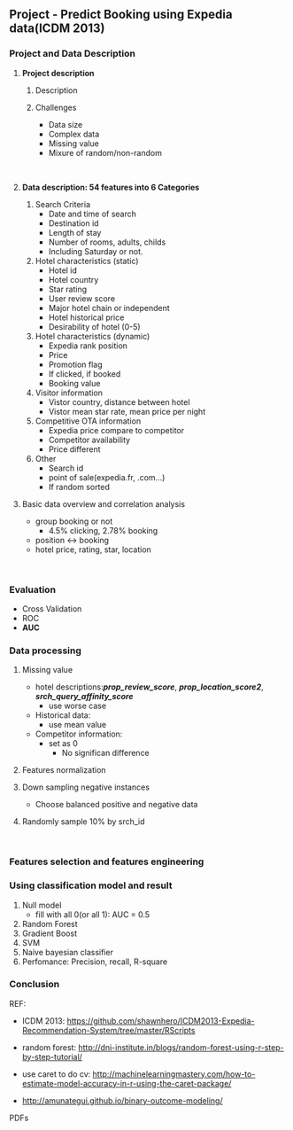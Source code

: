 ## Project - Predict Booking using Expedia data(ICDM 2013)

### Project and Data Description

1. **Project description**

   1. Description

   2. Challenges
      * Data size
      * Complex data
      * Missing value
      * Mixure of random/non-random

   ​

2. **Data description: 54 features into 6 Categories**

   1. Search Criteria
      * Date and time of search
      * Destination id
      * Length of stay
      * Number of rooms, adults, childs
      * Including Saturday or not. 
   2. Hotel characteristics (static)
      * Hotel id
      * Hotel country
      * Star rating
      * User review score
      * Major hotel chain or independent
      * Hotel historical price
      * Desirability of hotel (0-5)
   3. Hotel characteristics (dynamic)
      * Expedia rank position
      * Price
      * Promotion flag
      * If clicked, if booked
      * Booking value
   4. Visitor information
      * Vistor country, distance between hotel
      * Vistor mean star rate, mean price per night
   5. Competitive OTA information
      * Expedia price compare to competitor
      * Competitor availability
      * Price different
   6. Other
      * Search id
      * point of sale(expedia.fr, .com...)
      * If random sorted

3. Basic data overview and correlation analysis

   * group booking or not
     * 4.5% clicking, 2.78% booking
   * position <-> booking
   * hotel price, rating, star, location

   ​

### Evaluation

* Cross Validation
* ROC
* **AUC**

### Data processing

1. Missing value

   * hotel descriptions:***prop_review_score***, ***prop_location_score2***, ***srch_query_affinity_score***
     * use worse case
   * Historical data:
     * use mean value
   * Competitor information:
     * set as 0
       * No significan difference

2. Features normalization

3. Down sampling negative instances

   * Choose balanced positive and negative data

4. Randomly sample 10% by srch_id

   ​



### Features selection and features engineering

### Using classification model and result

1. Null model
   * fill with all 0(or all 1): AUC = 0.5	
2. Random Forest
3. Gradient Boost
4. SVM
5. Naive bayesian classifier
6. Perfomance: Precision, recall, R-square

### Conclusion



REF:

* ICDM 2013: https://github.com/shawnhero/ICDM2013-Expedia-Recommendation-System/tree/master/RScripts


* random forest: http://dni-institute.in/blogs/random-forest-using-r-step-by-step-tutorial/


* use caret to do cv: http://machinelearningmastery.com/how-to-estimate-model-accuracy-in-r-using-the-caret-package/
* http://amunategui.github.io/binary-outcome-modeling/

PDFs



